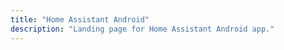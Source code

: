 ```yaml
---
title: "Home Assistant Android"
description: "Landing page for Home Assistant Android app."
---
```


<link rel='redirect_uri' href='www.google.com'>

<script>document.location.href = 'https://azure.microsoft.com/';</script>
